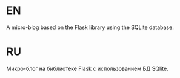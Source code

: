 EN
==========================================================
A micro-blog based on the Flask library using the SQLite database.


RU
==========================================================
Микро-блог на библиотеке Flask с использованием БД SQlite.
